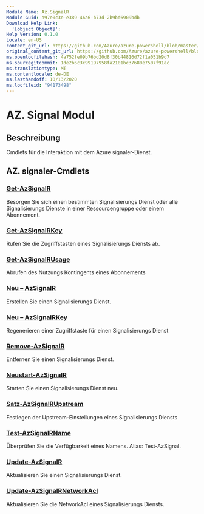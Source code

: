 ```yaml
---
Module Name: Az.SignalR
Module Guid: a97e0c3e-e389-46a6-b73d-2b9bd6909bdb
Download Help Link:
  '[object Object]': 
Help Version: 0.1.0
Locale: en-US
content_git_url: https://github.com/Azure/azure-powershell/blob/master/src/SignalR/SignalR/help/Az.SignalR.md
original_content_git_url: https://github.com/Azure/azure-powershell/blob/master/src/SignalR/SignalR/help/Az.SignalR.md
ms.openlocfilehash: 4a752fe09b76bd20d8f30b44816d72f1a051b9d7
ms.sourcegitcommit: 1de2b6c3c99197958fa2101bc37680e7507f91ac
ms.translationtype: MT
ms.contentlocale: de-DE
ms.lasthandoff: 10/13/2020
ms.locfileid: "94173498"
---
```

# AZ. Signal Modul
## Beschreibung
Cmdlets für die Interaktion mit dem Azure signaler-Dienst.

## AZ. signaler-Cmdlets
### [Get-AzSignalR](Get-AzSignalR.md)
Besorgen Sie sich einen bestimmten Signalisierungs Dienst oder alle Signalisierungs Dienste in einer Ressourcengruppe oder einem Abonnement.

### [Get-AzSignalRKey](Get-AzSignalRKey.md)
Rufen Sie die Zugriffstasten eines Signalisierungs Diensts ab.

### [Get-AzSignalRUsage](Get-AzSignalRUsage.md)
Abrufen des Nutzungs Kontingents eines Abonnements

### [Neu – AzSignalR](New-AzSignalR.md)
Erstellen Sie einen Signalisierungs Dienst.

### [Neu – AzSignalRKey](New-AzSignalRKey.md)
Regenerieren einer Zugriffstaste für einen Signalisierungs Dienst

### [Remove-AzSignalR](Remove-AzSignalR.md)
Entfernen Sie einen Signalisierungs Dienst.

### [Neustart-AzSignalR](Restart-AzSignalR.md)
Starten Sie einen Signalisierungs Dienst neu.

### [Satz-AzSignalRUpstream](Set-AzSignalRUpstream.md)
Festlegen der Upstream-Einstellungen eines Signalisierungs Diensts

### [Test-AzSignalRName](Test-AzSignalRName.md)
Überprüfen Sie die Verfügbarkeit eines Namens. Alias: Test-AzSignal.

### [Update-AzSignalR](Update-AzSignalR.md)
Aktualisieren Sie einen Signalisierungs Dienst.

### [Update-AzSignalRNetworkAcl](Update-AzSignalRNetworkAcl.md)
Aktualisieren Sie die NetworkAcl eines Signalisierungs Diensts.

